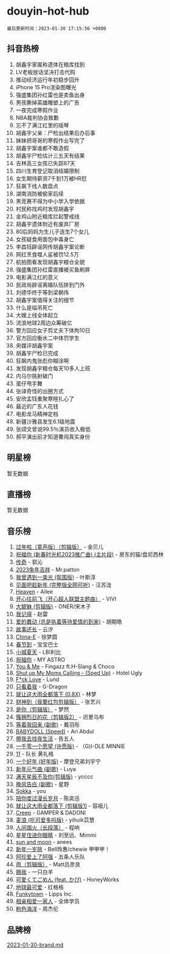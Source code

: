 # douyin-hot-hub

`最后更新时间：2023-01-30 17:15:56 +0800`

## 抖音热榜

1. 胡鑫宇家属称遗体在粮库找到
1. LV老板放话坚决打击代购
1. 推动经济运行年初稳步回升
1. iPhone 15 Pro渲染图曝光
1. 强盛集团孙红雷也是卖鱼出身
1. 男孩撕掉英雄雕塑上的广告
1. 一夜完成寒假作业
1. NBA裁判协会致歉
1. 忘不了满江红里的瑶琴
1. 胡鑫宇父亲：尸检出结果后办后事
1. 妹妹把哥哥的寒假作业写完了
1. 胡鑫宇案谁都不敢造假
1. 胡鑫宇尸检估计三五天有结果
1. 吉林高三女孩已失踪87天
1. 四川生育登记取消结婚限制
1. 女生期待薪资7千到1万被HR怼
1. 狂飙下线人数盘点
1. 湖南消防被偷家后续
1. 黑竞赛不得为中小学入学依据
1. 村民称找鸡时发现胡鑫宇
1. 金鸡山附近粮库拦起警戒线
1. 胡鑫宇遗体附近有废弃厂房
1. 80后妈妈为生儿子连生7个女儿
1. 女孩疑食用面包中毒身亡
1. 李昌钰辟谣网传胡鑫宇案论断
1. 网红烹食噬人鲨被罚12.5万
1. 航拍图看发现胡鑫宇粮仓全貌
1. 强盛集团孙红雷直播被买鱼刷屏
1. 电影满江红的意义
1. 民政局辟谣离婚队伍排到门外
1. 刘德华终于等到梁朝伟
1. 胡鑫宇案值得关注的细节
1. 什么是缢吊死亡
1. 大嫂上线全体起立
1. 流浪地球2周边众筹破亿
1. 警方回应女子剪丈夫下体拘10日
1. 官方回应衡水二中体罚学生
1. 央媒评胡鑫宇案
1. 胡鑫宇尸检已完成
1. 狂飙内鬼张彪你糊涂啊
1. 发现胡鑫宇粮仓每天10多人上班
1. 内马尔挑射破门
1. 蛋仔甩手舞
1. 张译奇怪的出圈方式
1. 安欣孟钰重聚寒暄扎心了
1. 最近的广东人花钱
1. 电影龙马精神定档
1. 新疆沙雅县发生6.1级地震
1. 张颂文曾说99.5％演员收入极低
1. 郝平演出前才知道曹闯真实身份

## 明星榜

暂无数据

## 直播榜

暂无数据

## 音乐榜

1. [过年啦（童声版）（剪辑版）](https://sf6-cdn-tos.douyinstatic.com/obj/tos-cn-ve-2774/oMgnyP3mDTOWo58AGmjFfefbDtszC0a7vQDxCm) - 金贝儿
1. [祝福你 (新春时光机2023推广曲) (主片段)]() - 房东的猫/盘尼西林
1. [传奇]() - 郭沁
1. [2023兔年吉祥](https://sf3-cdn-tos.douyinstatic.com/obj/tos-cn-ve-2774/c62d9d54bec14d2a941d84156c48a4dd) - Mr.patton
1. [我曾遇到一束光 (氛围版)]() - 叶斯淳
1. [见面吧趁新年 (完整版全网可听)]() - 汪苏泷
1. [Heaven](https://sf6-cdn-tos.douyinstatic.com/obj/tos-cn-ve-2774/oYeNfUaiKKP4umZfAh40h7AP623iAXfHG1F2HQ) - Ailee
1. [开心往前飞（开心超人联盟主题曲）](https://sf6-cdn-tos.douyinstatic.com/obj/tos-cn-ve-2774/9d8fb7c82cf1421fb93a9fe925275e0a) - VIVI
1. [大貔貅 (剪辑版)]() - ONER/宋木子
1. [我记得]() - 赵雷
1. [爱的蠢动 (总是执着等待爱情的到来)](https://sf6-cdn-tos.douyinstatic.com/obj/tos-cn-ve-2774/osB9AW8xohlGrsNUX9GNAfK4bzdzSxIPVq7gIw) - 胡期皓
1. [故事还长]() - 云汐
1. [China-E]() - 徐梦圆
1. [春节到]() - 宝宝巴士
1. [小城夏天]() - LBI利比
1. [祝福你](https://sf6-cdn-tos.douyinstatic.com/obj/tos-cn-ve-2774/1a6cface2cce4e2dae2974b83d03615f) - MY ASTRO
1. [You & Me]() - Fingazz ft.H-Slang & Choco
1. [Shut up My Moms Calling - (Sped Up)](https://sf6-cdn-tos.douyinstatic.com/obj/tos-cn-ve-2774/5e82508e4a754574bd5b91135ffab1ee) - Hotel Ugly
1. [F*ck Love](https://sf6-cdn-tos.douyinstatic.com/obj/tos-cn-ve-2774/oQvPQKbdAeQ7Q2m31eAmhl8DeOWcINwAnfGGFh) - Lund
1. [只看着我](https://sf6-cdn-tos.douyinstatic.com/obj/tos-cn-ve-2774/89ac23c27be64f9587e4f89b1d1315ce) - G-Dragon
1. [就让这大雨全都落下 (0.8X)]() - 林梦
1. [财神到（我要红包剪辑版）]() - 张艺兴
1. [是你（剪辑版）](https://sf3-cdn-tos.douyinstatic.com/obj/tos-cn-ve-2774/46019dae783c4c969944217fe1cfafc4) - 梦然
1. [簇拥烈日的花（剪辑版2）]() - 迟里乌布
1. [等着我回来 (副歌)]() - 戴羽彤
1. [BABYDOLL (Speed)](https://sf3-cdn-tos.douyinstatic.com/obj/tos-cn-ve-2774/f86004ee955c490ab8477e6ba7ca5859) - Ari Abdul
1. [帶我去找夜生活]() - 告五人
1. [一千零一个愿望 (许愿版)](https://sf6-cdn-tos.douyinstatic.com/obj/tos-cn-ve-2774/27c8c0be87fe426e9003a1fc7436f57c) - （G)I-DLE MINNIE
1. [11](https://sf6-cdn-tos.douyinstatic.com/obj/tos-cn-ve-2774/9e7c6cc79eb64e2fadb0af297165d43b) - 队长 黄礼格
1. [一个好年 (好年版)]() - 摩登兄弟刘宇宁
1. [新年元气曲 (副歌)]() - Luya
1. [满天星辰不及你(剪辑版)](https://sf3-cdn-tos.douyinstatic.com/obj/tos-cn-ve-2774/967cfdb40fa94d60af1ae47c8dc174f0) - ycccc
1. [晚风告白 (副歌)]() - 星野
1. [Sokka](https://sf6-cdn-tos.douyinstatic.com/obj/tos-cn-ve-2774/b9c3e305c0474c898ce221c7aa498547) - you
1. [陪你度过漫长岁月]() - 陈奕迅
1. [就让这大雨全都落下 (剪辑版1)]() - 容祖儿
1. [Creep](https://sf6-cdn-tos.douyinstatic.com/obj/tos-cn-ve-2774/5a32c4737f714f9ab8a22f0ada774a56) - GAMPER & DADONI
1. [麦浪 (吃可爱多吗版)](https://sf6-cdn-tos.douyinstatic.com/obj/tos-cn-ve-2774/fb2bf2aaa2854aaa8ec0fcfabbee4bd8) - yihuik苡慧
1. [人间烟火（长段落）](https://sf6-cdn-tos.douyinstatic.com/obj/tos-cn-ve-2774/eeb7f9f284d74db097f8341ace44bfa2) - 程响
1. [星星住进你眼睛]() - 刘至远、Mimmi
1. [sun and moon](https://sf6-cdn-tos.douyinstatic.com/obj/tos-cn-ve-2774/5a7c699932f84c15a27fb33e7ce40d1d) - anees
1. [新年一岁除](https://sf6-cdn-tos.douyinstatic.com/obj/tos-cn-ve-2774/osbjDAZGtfnwZEQDvR8NjhfsBwCEQgBTiSTQIC) - Bell玲惠/chewie 甲甲甲！
1. [阿珍爱上了阿强]() - 五条人乐队
1. [雨（剪辑版）](https://sf6-cdn-tos.douyinstatic.com/obj/tos-cn-ve-2774/1daf425e3c6d4bd5941a2a6b42e227cb) - Matt吕彦良
1. [赐我]() - 一只白羊
1. [可愛くてごめん (feat. かぴ)](https://sf6-cdn-tos.douyinstatic.com/obj/tos-cn-ve-2774/1c1f8de917ea41efadd7fa3561b576af) - HoneyWorks
1. [地球最可爱]() - 红格格
1. [Funkytown]() - Lipps Inc.
1. [相亲相爱一家人]() - 全体学员
1. [粉色海洋]() - 周杰伦

## 品牌榜

[2023-01-30-brand.md](2023-01-30-brand.md)
